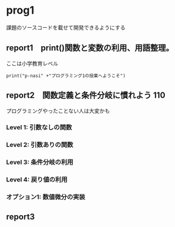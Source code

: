 # prog1
課題のソースコードを載せて開発できるようにする

## report1　print()関数と変数の利用、用語整理。
ここは小学教育レベル
```
print("p-nasi" +"プログラミング1の授業へようこそ")
```

## report2　関数定義と条件分岐に慣れよう 110
プログラミングやったことない人は大変かも
### Level 1: 引数なしの関数
### Level 2: 引数ありの関数
### Level 3: 条件分岐の利用
### Level 4: 戻り値の利用
### オプション1: 数値微分の実装

## report3
